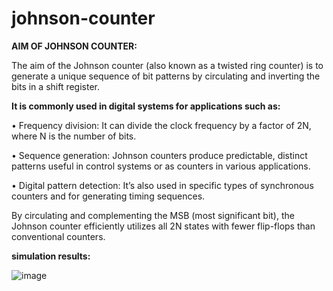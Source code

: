 # johnson-counter
**AIM OF  JOHNSON COUNTER:**

The aim of the Johnson counter (also known as a twisted ring counter) is to generate a unique sequence of bit patterns by circulating and inverting the bits in a shift register. 

**It is commonly used in digital systems for applications such as:** 

• Frequency division: It can divide the clock frequency by a factor of 2N, where N is the number of bits. 

• Sequence generation: Johnson counters produce predictable, distinct patterns useful in control 
systems or as counters in various applications.

• Digital pattern detection: It’s also used in specific types of synchronous counters and for 
generating timing sequences. 

By circulating and complementing the MSB (most significant bit), the Johnson counter efficiently utilizes all 2N states with fewer flip-flops than conventional counters.

**simulation results:**

![image](https://github.com/user-attachments/assets/edf9d1f1-1551-4793-8f2e-840af3799bd5)
